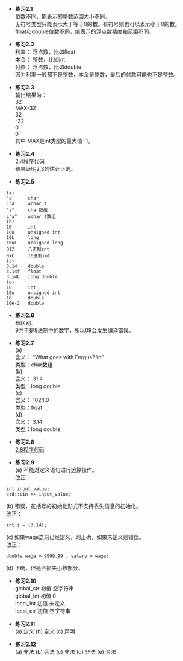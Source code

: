 * **练习2.1**  
位数不同，能表示的整数范围大小不同。  
无符号类型只能表示大于等于0的数。有符号则也可以表示小于0的数。  
float和double位数不同，能表示的浮点数精度和范围不同。  

* **练习2.2**  
利率： 浮点数，比如float  
本金： 整数，比如int  
付款： 浮点数，比如double  
因为利率一般都不是整数，本金是整数，最后的付款可能也不是整数。  

* **练习2.3**  
输出结果为：  
32  
MAX-32  
32  
-32  
0  
0  
其中 MAX是int类型的最大值+1。

* **练习2.4**  
[2.4程序代码](2.4.cpp)   
结果证明2.3的估计正确。

* **练习2.5**  
```
(a)
'a'     char
L'a'    wchar_t
"a"     char数组
L"a"    wchar_t数组
(b)
10      int
10u     unsigned int
10L     long
10uL    unsigned long
012     八进制int
0xC     16进制int
(c)
3.14    double
3.14f   float
3.14L   long double
(d)
10      int
10u     unsigned int
10.     double
10e-2   double
```  

* **练习2.6**  
有区别。  
9并不是8进制中的数字，所以09会发生编译错误。

* **练习2.7**  
(a)  
含义： "What goes with Fergus? \n"  
类型：char数组  
(b)  
含义： 31.4  
类型：long double  
(c)  
含义： 1024.0  
类型：float  
(d)  
含义： 3.14  
类型：long double  

* **练习2.8**  
[2.8程序代码](2.8.cpp)  

* **练习2.9**  
(a) 不能对定义语句进行运算操作。  
改正：
```
int input_value;
std::cin >> input_value;
```
(b) 错误，花括号的初始化形式不支持丢失信息的初始化。  
改正：
```
int i = (3.14);
```
(c) 如果wage之前已经定义，则正确，如果未定义则错误。  
改正：
```
double wage = 9999.99 , salary = wage;
```

(d) 正确，但是会损失小数部分。

* **练习2.10**  
global_str 初值 空字符串  
global_int 初值 0  
local_int 初值 未定义  
local_str 初值 空字符串

* **练习2.11**  
(a) 定义 (b) 定义 (c) 声明 

* **练习2.12**  
(a) 非法 (b) 合法 (c) 非法 (d) 非法 (e) 合法 
